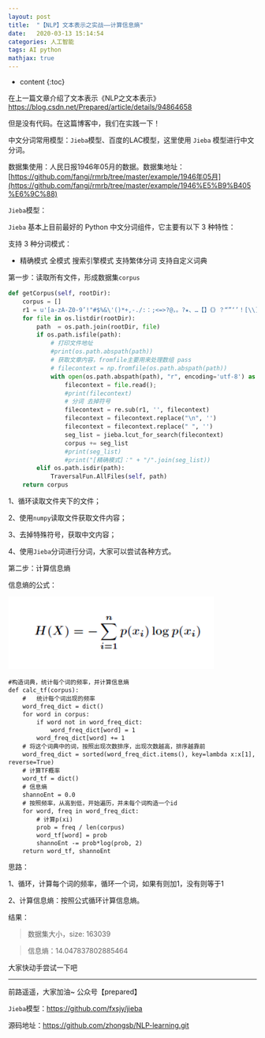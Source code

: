 ```yaml
---
layout: post
title:  "【NLP】文本表示之实战——计算信息熵"
date:   2020-03-13 15:14:54
categories: 人工智能
tags: AI python
mathjax: true
---
```

* content
{:toc}

在上一篇文章介绍了文本表示《NLP之文本表示》<https://blog.csdn.net/Prepared/article/details/94864658>

但是没有代码。在这篇博客中，我们在实践一下！




中文分词常用模型：`Jieba`模型、百度的LAC模型，这里使用 `Jieba` 模型进行中文分词。

数据集使用：人民日报1946年05月的数据。数据集地址：[https://github.com/fangj/rmrb/tree/master/example/1946年05月](https://github.com/fangj/rmrb/tree/master/example/1946%E5%B9%B405%E6%9C%88)



`Jieba`模型：

`Jieba` 基本上目前最好的 Python 中文分词组件，它主要有以下 3 种特性：

支持 3 种分词模式：

- 精确模式
  全模式
  搜索引擎模式
  支持繁体分词
  支持自定义词典



第一步：读取所有文件，形成数据集`corpus`



```python
def getCorpus(self, rootDir):
    corpus = []
    r1 = u'[a-zA-Z0-9’!"#$%&\'()*+,-./:：;<=>?@，。?★、…【】《》？“”‘’！[\\]^_`{|}~]+'  # 用户也可以在此进行自定义过滤字符
    for file in os.listdir(rootDir):
        path  = os.path.join(rootDir, file)
        if os.path.isfile(path):
            # 打印文件地址
            #print(os.path.abspath(path))
            # 获取文章内容，fromfile主要用来处理数组 pass
            # filecontext = np.fromfile(os.path.abspath(path))
            with open(os.path.abspath(path), "r", encoding='utf-8') as file:
                filecontext = file.read();
                #print(filecontext)
                # 分词 去掉符号
                filecontext = re.sub(r1, '', filecontext)
                filecontext = filecontext.replace("\n", '')
                filecontext = filecontext.replace(" ", '')
                seg_list = jieba.lcut_for_search(filecontext)
                corpus += seg_list
                #print(seg_list)
                #print("[精确模式]：" + "/".join(seg_list))
        elif os.path.isdir(path):
            TraversalFun.AllFiles(self, path)
    return corpus
```



1、循环读取文件夹下的文件；

2、使用`numpy`读取文件获取文件内容；

3、去掉特殊符号，获取中文内容；

4、使用`Jieba`分词进行分词，大家可以尝试各种方式。

第二步：计算信息熵

信息熵的公式：

![img](/images/nlp1.jpg)

```
#构造词典，统计每个词的频率，并计算信息熵
def calc_tf(corpus):
    #   统计每个词出现的频率
    word_freq_dict = dict()
    for word in corpus:
        if word not in word_freq_dict:
            word_freq_dict[word] = 1
        word_freq_dict[word] += 1
    # 将这个词典中的词，按照出现次数排序，出现次数越高，排序越靠前
    word_freq_dict = sorted(word_freq_dict.items(), key=lambda x:x[1], reverse=True)
    # 计算TF概率
    word_tf = dict()
    # 信息熵
    shannoEnt = 0.0
    # 按照频率，从高到低，开始遍历，并未每个词构造一个id
    for word, freq in word_freq_dict:
        # 计算p(xi)
        prob = freq / len(corpus)
        word_tf[word] = prob
        shannoEnt -= prob*log(prob, 2)
    return word_tf, shannoEnt
```

思路：

1、循环，计算每个词的频率，循环一个词，如果有则加1，没有则等于1

2、计算信息熵：按照公式循环计算信息熵。



结果：

> 数据集大小，size: 163039

> 信息熵：14.047837802885464



大家快动手尝试一下吧

---

前路遥遥，大家加油~ 公众号【prepared】

`Jieba`模型：https://github.com/fxsjy/jieba

源码地址：https://github.com/zhongsb/NLP-learning.git